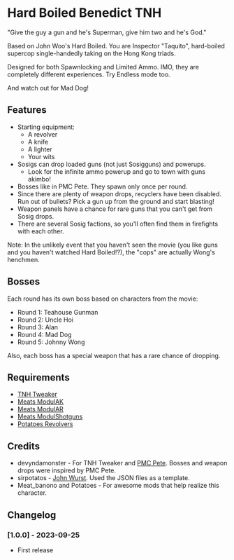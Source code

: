 # Hard Boiled Benedict TNH

"Give the guy a gun and he's Superman, give him two and he's God."

Based on John Woo's Hard Boiled. You are Inspector "Taquito", hard-boiled supercop single-handedly taking on the Hong Kong triads.

Designed for both Spawnlocking and Limited Ammo. IMO, they are completely different experiences. Try Endless mode too.

And watch out for Mad Dog!

## Features

- Starting equipment:
  - A revolver
  - A knife
  - A lighter
  - Your wits
- Sosigs can drop loaded guns (not just Sosigguns) and powerups.
  - Look for the infinite ammo powerup and go to town with guns akimbo!
- Bosses like in PMC Pete. They spawn only once per round.
- Since there are plenty of weapon drops, recyclers have been disabled. Run out of bullets? Pick a gun up from the ground and start blasting!
- Weapon panels have a chance for rare guns that you can't get from Sosig drops.
- There are several Sosig factions, so you'll often find them in firefights with each other.

Note: In the unlikely event that you haven't seen the movie (you like guns and you haven't watched Hard Boiled!?), the "cops" are actually Wong's henchmen.

## Bosses

Each round has its own boss based on characters from the movie:

- Round 1: Teahouse Gunman
- Round 2: Uncle Hoi
- Round 3: Alan
- Round 4: Mad Dog
- Round 5: Johnny Wong

Also, each boss has a special weapon that has a rare chance of dropping.

## Requirements

- [TNH Tweaker](https://h3vr.thunderstore.io/package/devyndamonster/TakeAndHoldTweaker/)
- [Meats ModulAK](https://h3vr.thunderstore.io/package/Meat_banono/Meats_ModulAK/)
- [Meats ModulAR](https://h3vr.thunderstore.io/package/Meat_banono/Meats_ModulAR/)
- [Meats ModulShotguns](https://h3vr.thunderstore.io/package/Meat_banono/Meats_ModulShotguns/)
- [Potatoes Revolvers](https://h3vr.thunderstore.io/package/Potatoes/Potatoes_Revolvers/)

## Credits

- devyndamonster - For TNH Tweaker and [PMC Pete](https://h3vr.thunderstore.io/package/devyndamonster/PMCPete/). Bosses and weapon drops were inspired by PMC Pete.
- sirpotatos - [John Wurst](https://h3vr.thunderstore.io/package/sirpotatos/John_Wurst/). Used the JSON files as a template.
- Meat_banono and Potatoes - For awesome mods that help realize this character.

## Changelog

### [1.0.0] - 2023-09-25
- First release